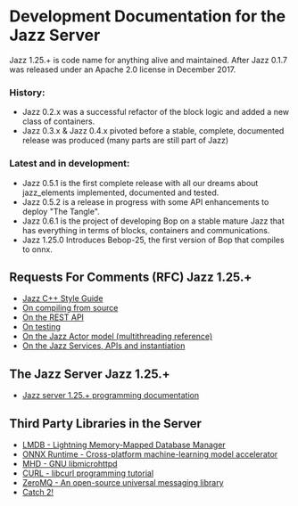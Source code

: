# Development Documentation for the Jazz Server

Jazz 1.25.+ is code name for anything alive and maintained. After Jazz 0.1.7 was released under an Apache 2.0 license in December 2017.

### History:

 - Jazz 0.2.x was a successful refactor of the block logic and added a new class of containers.
 - Jazz 0.3.x & Jazz 0.4.x pivoted before a stable, complete, documented release was produced (many parts are still part of Jazz)

### Latest and in development:

 - Jazz 0.5.1 is the first complete release with all our dreams about jazz_elements implemented, documented and tested.
 - Jazz 0.5.2 is a release in progress with some API enhancements to deploy "The Tangle".
 - Jazz 0.6.1 is the project of developing Bop on a stable mature Jazz that has everything in terms of blocks, containers and communications.
 - Jazz 1.25.0 Introduces Bebop-25, the first version of Bop that compiles to onnx.

## Requests For Comments (RFC) Jazz 1.25.+

 - [Jazz C++ Style Guide](rfc2/jazz_cpp_style_guide.html)
 - [On compiling from source](../jazz_reference/using_compile_jazz.html)
 - [On the REST API](../jazz_reference/api_ref_intro.html)
 - [On testing](rfc2/testing.html)
 - [On the Jazz Actor model (multithreading reference)](rfc2/jazz_actor_model.html)
 - [On the Jazz Services, APIs and instantiation](rfc2/services_apis.html)

## The Jazz Server Jazz 1.25.+

 - [Jazz server 1.25.+ programming documentation](../develop_jazz02/index.html)

## Third Party Libraries in the Server

 - [LMDB - Lightning Memory-Mapped Database Manager](http://www.lmdb.tech/doc/)
 - [ONNX Runtime - Cross-platform machine-learning model accelerator](https://onnxruntime.ai/)
 - [MHD - GNU libmicrohttpd](https://www.gnu.org/software/libmicrohttpd/manual/libmicrohttpd.html)
 - [CURL - libcurl programming tutorial](https://curl.haxx.se/libcurl/c/libcurl-tutorial.html)
 - [ZeroMQ - An open-source universal messaging library](https://zeromq.org/languages/c/)
 - [Catch 2! ](https://github.com/catchorg/Catch2/blob/master/docs/Readme.md#top)
